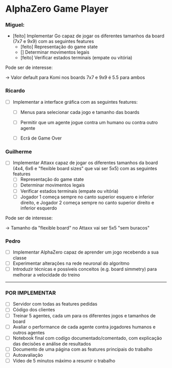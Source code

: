 # AlphaZero Game Player

### Miguel:
- [feito] Implementar Go capaz de jogar os diferentes tamanhos da board (7x7 e 9x9) com as seguintes features
  - [feito] Representação do game state
  - [] Determinar movimentos legais
  - [feito] Verificar estados terminais (empate ou vitória)

Pode ser de interesse:

-> Valor default para Komi nos boards 7x7 e 9x9 é 5.5 para ambos

### Ricardo
- [ ] Implementar a interface gráfica com as seguintes features:
  - [ ] Menus para selecionar cada jogo e tamanho das boards
  - [ ] Permitir que um agente jogue contra um humano ou contra outro agente
  - [ ] Ecrã de Game Over



### Guilherme
- [ ] Implementar Attaxx capaz de jogar os diferentes tamanhos da board (4x4, 6x6 e "flexible board sizes" que vai ser 5x5) com as seguintes features
  - [ ] Representação do game state
  - [ ] Determinar movimentos legais
  - [ ] Verificar estados terminais (empate ou vitória)
  - [ ] Jogador 1 começa sempre no canto superior esquero e inferior direito, e Jogador 2 começa sempre no canto superior direito e inferior esquerdo

Pode ser de interesse:

-> Tamanho da "flexible board" no Attaxx vai ser 5x5 "sem buracos"

### Pedro
- [ ] Implementar AlphaZero capaz de aprender um jogo recebendo a sua classe
- [ ] Experimentar alterações na rede neuronal do algoritmo
- [ ] Introduzir técnicas e possíveis conceitos (e.g. board simmetry) para melhorar a velocidade do treino

---
### POR IMPLEMENTAR
- [ ] Servidor com todas as features pedidas
- [ ] Código dos clientes
- [ ] Treinar 5 agentes, cada um para os diferentes jogos e tamanhos de board
- [ ] Avaliar o performance de cada agente contra jogadores humanos e outros agentes
- [ ] Notebook final com codígo documentado/comentado, com explicação das decisões e análise de resultados
- [ ] Documento de uma página com as features principais do trabalho
- [ ] Autoavaliação
- [ ] Vídeo de 5 minutos máximo a resumir o trabalho